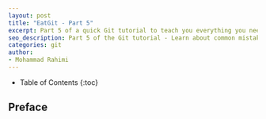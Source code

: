```yaml
---
layout: post
title: "EatGit - Part 5"
excerpt: Part 5 of a quick Git tutorial to teach you everything you need to know.
seo_description: Part 5 of the Git tutorial - Learn about common mistakes and how you can recover from them.
categories: git
author:
- Mohammad Rahimi
---
```


* Table of Contents
{:toc}

## Preface
